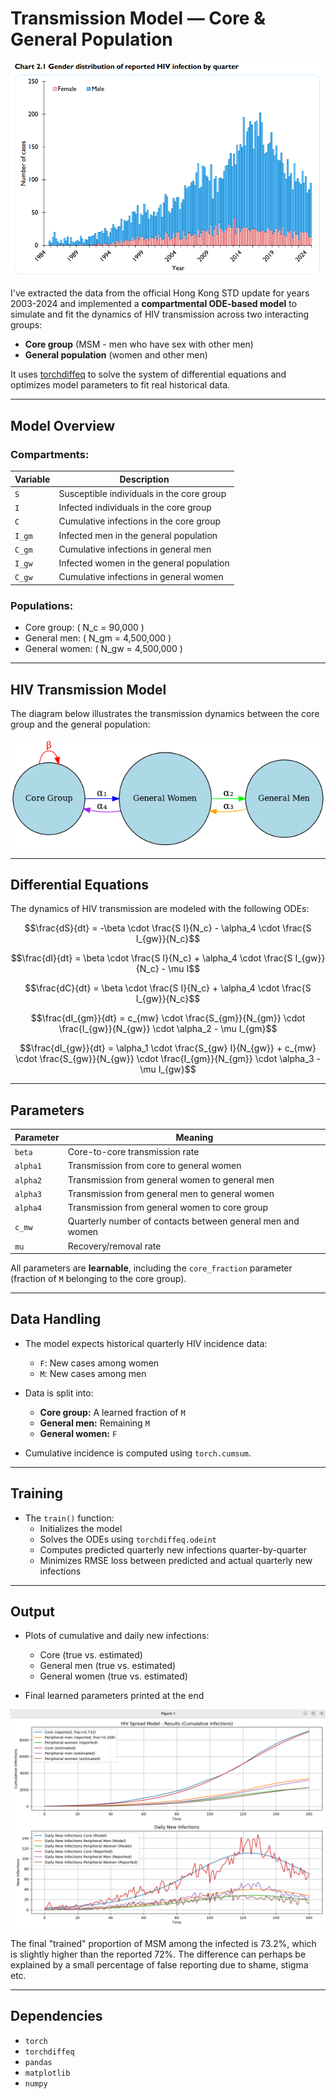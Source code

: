 
# Transmission Model — Core & General Population

![Orignal data](original_data.png)

I've extracted the data from the official Hong Kong STD update for years 2003-2024 and implemented a **compartmental ODE-based model** to simulate and fit the dynamics of HIV transmission across two interacting groups:

- **Core group** (MSM - men who have sex with other men)
- **General population** (women and other men)

It uses [torchdiffeq](https://github.com/rtqichen/torchdiffeq) to solve the system of differential equations and optimizes model parameters to fit real historical data.

---

## Model Overview

### **Compartments:**

| Variable        | Description                                 |
|----------------|---------------------------------------------|
| `S`            | Susceptible individuals in the core group    |
| `I`            | Infected individuals in the core group       |
| `C`            | Cumulative infections in the core group      |
| `I_gm`         | Infected men in the general population       |
| `C_gm`         | Cumulative infections in general men         |
| `I_gw`         | Infected women in the general population     |
| `C_gw`         | Cumulative infections in general women       |

### **Populations:**

- Core group: \( N_c = 90,000 \)
- General men: \( N_gm = 4,500,000 \)
- General women: \( N_gw = 4,500,000 \)

---

## HIV Transmission Model

The diagram below illustrates the transmission dynamics between the core group and the general population:

![HIV Transmission Model](hiv_model_graph_updated.png)

---

## Differential Equations

The dynamics of HIV transmission are modeled with the following ODEs:

```math
\frac{dS}{dt}     = -\beta \cdot \frac{S I}{N_c} - \alpha_4 \cdot \frac{S I_{gw}}{N_c}
```

```math
\frac{dI}{dt}     = \beta \cdot \frac{S I}{N_c} + \alpha_4 \cdot \frac{S I_{gw}}{N_c} - \mu I
```

```math
\frac{dC}{dt}     = \beta \cdot \frac{S I}{N_c} + \alpha_4 \cdot \frac{S I_{gw}}{N_c}
```

```math
\frac{dI_{gm}}{dt} = c_{mw} \cdot \frac{S_{gm}}{N_{gm}} \cdot \frac{I_{gw}}{N_{gw}} \cdot \alpha_2 - \mu I_{gm}
```

```math
\frac{dI_{gw}}{dt} = \alpha_1 \cdot \frac{S_{gw} I}{N_{gw}} + c_{mw} \cdot \frac{S_{gw}}{N_{gw}} \cdot \frac{I_{gm}}{N_{gm}} \cdot \alpha_3 - \mu I_{gw}
```


---

## Parameters

| Parameter  | Meaning                                                |
|------------|--------------------------------------------------------|
| `beta`     | Core-to-core transmission rate                         |
| `alpha1`   | Transmission from core to general women                |
| `alpha2`   | Transmission from general women to general men         |
| `alpha3`   | Transmission from general men to general women         |
| `alpha4`   | Transmission from general women to core group          |
| `c_mw`     | Quarterly number of contacts between general men and women      |
| `mu`       | Recovery/removal rate                                  |

All parameters are **learnable**, including the `core_fraction` parameter (fraction of `M` belonging to the core group).

---

## Data Handling

- The model expects historical quarterly HIV incidence data:
  - `F`: New cases among women
  - `M`: New cases among men

- Data is split into:
  - **Core group:** A learned fraction of `M`
  - **General men:** Remaining `M`
  - **General women:** `F`

- Cumulative incidence is computed using `torch.cumsum`.

---

## Training

- The `train()` function:
  - Initializes the model
  - Solves the ODEs using `torchdiffeq.odeint`
  - Computes predicted quarterly new infections quarter-by-quarter
  - Minimizes RMSE loss between predicted and actual quarterly new infections

---

## Output

- Plots of cumulative and daily new infections:
  - Core (true vs. estimated)
  - General men (true vs. estimated)
  - General women (true vs. estimated)

- Final learned parameters printed at the end

![HIV Transmission Model](res.png)

The final "trained" proportion of MSM among the infected is 73.2%, which is slightly higher than the reported 72%. The difference can perhaps be explained
by a small percentage of false reporting due to shame, stigma etc.

---

## Dependencies

- `torch`
- `torchdiffeq`
- `pandas`
- `matplotlib`
- `numpy`
